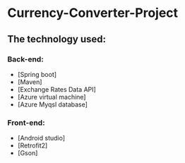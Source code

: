 # Currency-Converter-Project
## The technology used:
### Back-end:
- [Spring boot] 
- [Maven] 
- [Exchange Rates Data API] 
- [Azure virtual machine] 
- [Azure Myqsl database] 
### Front-end:
- [Android studio] 
- [Retrofit2] 
- [Gson] 





